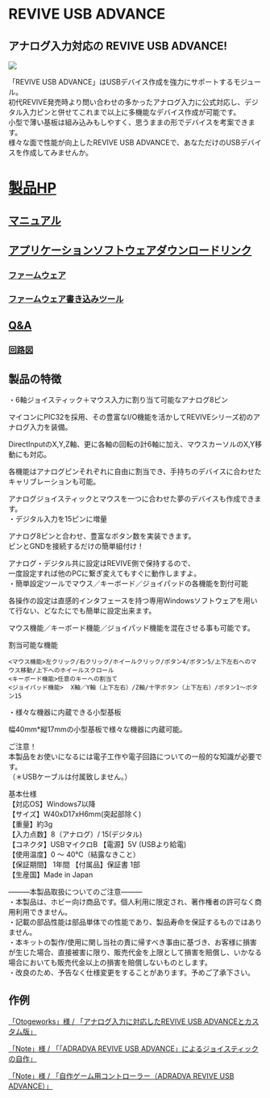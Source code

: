 #  REVIVE USB ADVANCE

## アナログ入力対応の REVIVE USB ADVANCE!

![](https://bit-trade-one.co.jp/wp/wp-content/uploads/2019/09/893f85fba08880efd2a74edeb33ddd02.jpg)  

「REVIVE USB ADVANCE」はUSBデバイス作成を強力にサポートするモジュール。  
初代REVIVE発売時より問い合わせの多かったアナログ入力に公式対応し、デジタル入力ピンと併せてこれまで以上に多機能なデバイス作成が可能です。  
小型で薄い基板は組み込みもしやすく、思うままの形でデバイスを考案できます。  
様々な面で性能が向上したREVIVE USB ADVANCEで、あなただけのUSBデバイスを作成してみませんか。  


# [製品HP](https://bit-trade-one.co.jp/adradva/) 

## [マニュアル](https://github.com/bit-trade-one/ADRADVA-REVIVE-ADVANCE/tree/master/PCTool)

## [アプリケーションソフトウェアダウンロードリンク](https://github.com/bit-trade-one/ADRADVA-REVIVE-ADVANCE/raw/master/PCTool/Revive_USB_Advance_CT_v121.zip)  

### [ファームウェア](https://github.com/bit-trade-one/ADRADVA-REVIVE-ADVANCE/blob/master/Firmware/ReviveAdvance_v120_20210118.zip)

### [ファームウェア書き込みツール](https://github.com/bit-trade-one/ADRADVA-REVIVE-ADVANCE/tree/master/Writing-Tool)

## [Q&A](https://github.com/bit-trade-one/ADRADVA-REVIVE-ADVANCE/blob/master/FAQ.md)

### [回路図](https://github.com/bit-trade-one/ADRADVA-REVIVE-ADVANCE/blob/master/REVIVE_advance_sch.pdf)

## 製品の特徴

・6軸ジョイスティック＋マウス入力に割り当て可能なアナログ8ピン

マイコンにPIC32を採用、その豊富なI/O機能を活かしてREVIVEシリーズ初のアナログ入力を装備。

DirectInputのX,Y,Z軸、更に各軸の回転の計6軸に加え、マウスカーソルのX,Y移動にも対応。

各機能はアナログピンそれぞれに自由に割当でき、手持ちのデバイスに合わせたキャリブレーションも可能。

アナログジョイスティックとマウスを一つに合わせた夢のデバイスも作成できます。  
・デジタル入力を15ピンに増量

アナログ8ピンと合わせ、豊富なボタン数を実装できます。  
ピンとGNDを接続するだけの簡単組付け！

アナログ・デジタル共に設定はREVIVE側で保持するので、  
一度設定すれば他のPCに繋ぎ変えてもすぐに動作しますよ。  
・簡単設定ツールでマウス／キーボード／ジョイパッドの各機能を割付可能

各操作の設定は直感的インタフェースを持つ専用Windowsソフトウェアを用いて行ない、どなたにでも簡単に設定出来ます。

マウス機能／キーボード機能／ジョイパッド機能を混在させる事も可能です。

割当可能な機能

    <マウス機能>左クリック/右クリック/ホイールクリック/ボタン4/ボタン5/上下左右へのマウス移動/上下へのホイールスクロール  
    <キーボード機能>任意のキーへの割当て  
    <ジョイパッド機能>  X軸／Y軸（上下左右）/Z軸/十字ボタン（上下左右）/ボタン1～ボタン15  

・様々な機器に内蔵できる小型基板

幅40mm*縦17mmの小型基板で様々な機器に内蔵可能。

ご注意！  
本製品をお使いになるには電子工作や電子回路についての一般的な知識が必要です。  
（＊USBケーブルは付属致しません。）  

基本仕様  
【対応OS】Windows7以降  
【サイズ】W40xD17xH6mm(突起部除く)  
【重量】約3g  
【入力点数】8（アナログ）/ 15(デジタル)  
【コネクタ】USBマイクロB 【電源】5V (USBより給電)  
【使用温度】0 ～ 40℃（結露なきこと）  
【保証期間】 1年間 【付属品】保証書 1部  
【生産国】Made in Japan  

―――本製品取扱についてのご注意―――  
・本製品は、ホビー向け商品です。個人利用に限定され、著作権者の許可なく商用利用できません。  
・記載の部品性能は部品単体での性能であり、製品寿命を保証するものではありません。  
・本キットの製作/使用に関し当社の責に帰すべき事由に基づき、お客様に損害が生じた場合、直接被害に限り、販売代金を上限として損害を賠償し、いかなる場合においても販売代金以上の損害を賠償しないものとします。  
・改良のため、予告なく仕様変更をすることがあります。予めご了承下さい。  

## 作例
[「Otogeworks」様 / 「アナログ入力に対応したREVIVE USB ADVANCEとカスタム版」](https://otogeworks.com/blog/revive-usb-advance-and-custom/)

[「Note」様 / 「「ADRADVA REVIVE USB ADVANCE」によるジョイスティックの自作」](https://note.com/hideaki_ksm/n/nba4292035d8c)

[「Note」様 / 「自作ゲーム用コントローラー（ADRADVA REVIVE USB ADVANCE）」](https://note.com/ky018560/n/n593b5ba46253)

